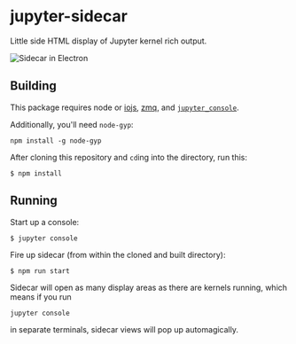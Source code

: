 # jupyter-sidecar

Little side HTML display of Jupyter kernel rich output.

![Sidecar in Electron](https://files.gitter.im/jupyter/notebook/ivzi/sidecar.gif)

## Building

This package requires node or [iojs](https://iojs.org/en/index.html), [zmq](http://zeromq.org/intro:get-the-software), and [`jupyter_console`](https://github.com/jupyter/jupyter_console).

Additionally, you'll need `node-gyp`:

```
npm install -g node-gyp
```

After cloning this repository and `cd`ing into the directory, run this:

```
$ npm install
```

## Running

Start up a console:

```
$ jupyter console
```

Fire up sidecar (from within the cloned and built directory):

```
$ npm run start
```

Sidecar will open as many display areas as there are kernels running, which means if you run

```
jupyter console
```

in separate terminals, sidecar views will pop up automagically.
